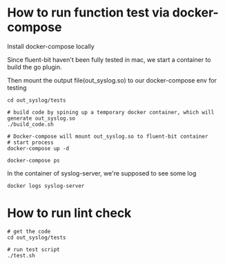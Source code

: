 # How to run function test via docker-compose

Install docker-compose locally

Since fluent-bit haven't been fully tested in mac, we start a container to build the go plugin.

Then mount the output file(out_syslog.so) to our docker-compose env for testing
```
cd out_syslog/tests

# build code by spining up a temporary docker container, which will generate out_syslog.so
./build_code.sh

# Docker-compose will mount out_syslog.so to fluent-bit container
# start process
docker-compose up -d

docker-compose ps
```

In the container of syslog-server, we're supposed to see some log

```
docker logs syslog-server
```

# How to run lint check

```
# get the code
cd out_syslog/tests

# run test script
./test.sh
```

